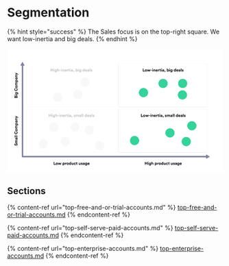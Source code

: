 # Segmentation

{% hint style="success" %}
The Sales focus is on the top-right square. We want low-inertia and big deals.&#x20;
{% endhint %}

![](../../.gitbook/assets/chart-1.png)

## Sections

{% content-ref url="top-free-and-or-trial-accounts.md" %}
[top-free-and-or-trial-accounts.md](top-free-and-or-trial-accounts.md)
{% endcontent-ref %}

{% content-ref url="top-self-serve-paid-accounts.md" %}
[top-self-serve-paid-accounts.md](top-self-serve-paid-accounts.md)
{% endcontent-ref %}

{% content-ref url="top-enterprise-accounts.md" %}
[top-enterprise-accounts.md](top-enterprise-accounts.md)
{% endcontent-ref %}
